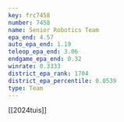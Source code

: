 ```yaml
---
key: frc7458
number: 7458
name: Senior Robotics Team
epa_end: 4.57
auto_epa_end: 1.19
teleop_epa_end: 3.06
endgame_epa_end: 0.32
winrate: 0.3333
district_epa_rank: 1704
district_epa_percentile: 0.0539
type: Team
---
```

[[2024tuis]]
